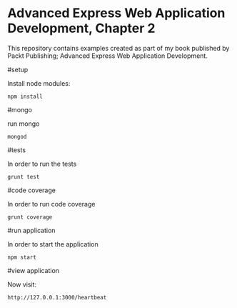 Advanced Express Web Application Development, Chapter 2
========

This repository contains examples created as part of my book published by Packt Publishing; Advanced Express Web Application Development.

#setup


Install node modules:

```
npm install
```

#mongo

run mongo

```
mongod
```


#tests

In order to run the tests

```
grunt test

```

#code coverage

In order to run code coverage

```
grunt coverage

```

#run application

In order to start the application

```
npm start
```

#view application

Now visit:

```
http://127.0.0.1:3000/heartbeat
```